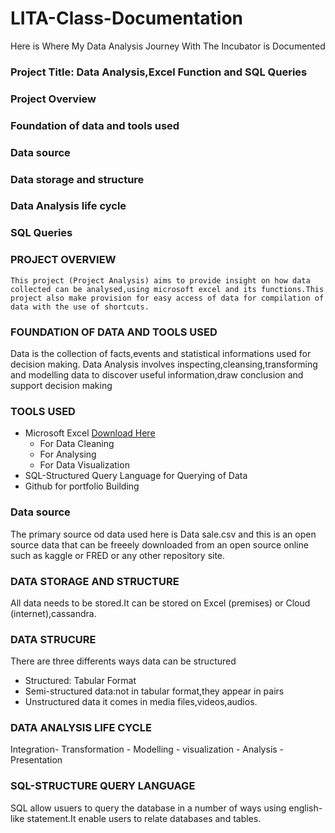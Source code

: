 # LITA-Class-Documentation
Here is Where My Data Analysis Journey With The Incubator is Documented
### Project Title: Data Analysis,Excel Function and SQL Queries
### Project Overview
### Foundation of data and tools used
### Data source
### Data storage and structure
### Data Analysis life cycle
### SQL Queries

### PROJECT OVERVIEW
                           
    This project (Project Analysis) aims to provide insight on how data collected can be analysed,using microsoft excel and its functions.This project also make provision for easy access of data for compilation of data with the use of shortcuts.
    
### FOUNDATION OF DATA AND TOOLS USED
Data is the collection of facts,events and statistical informations used for decision making.
Data Analysis involves inspecting,cleansing,transforming and modelling data to discover useful information,draw conclusion and support decision making 
### TOOLS USED
- Microsoft Excel [Download Here](https://www.microsoft.com)
   - For Data Cleaning
   - For Analysing
   - For Data Visualization
- SQL-Structured Query Language for Querying of Data
- Github for portfolio Building

 ### Data source
 The primary source od data used here is Data sale.csv and this is an open source data that can be freeely downloaded from an open source online such as kaggle or FRED or any other repository site.
 ### DATA STORAGE AND STRUCTURE
 All data needs to be stored.It can be stored on Excel (premises) or Cloud (internet),cassandra.
 ### DATA STRUCURE
 There are three differents ways data can be structured 
  - Structured: Tabular Format
  - Semi-structured data:not in tabular format,they appear in pairs
  - Unstructured data it comes in media files,videos,audios. 
  ### DATA ANALYSIS LIFE CYCLE
Integration- Transformation - Modelling - visualization - Analysis - Presentation
### SQL-STRUCTURE QUERY LANGUAGE
SQL allow usuers to query the database in a number of ways using english-like statement.It enable users to relate databases and tables.
